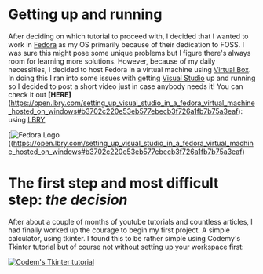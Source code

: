 
# **Getting up and running** 
After deciding on which tutorial to proceed with, I decided that I wanted to work in [Fedora](https://getfedora.org/) as my OS primarily because of their dedication to FOSS. I was sure this might pose some unique problems but I figure there's always room for learning more solutions. However, because of my daily necessities, I decided to host Fedora in a virtual machine using [Virtual Box](https://www.virtualbox.org/). In doing this I ran into some issues with getting [Visual Studio](https://visualstudio.microsoft.com/) up and running so I decided to post a short video just in case anybody needs it! You can check it out **[HERE]** (https://open.lbry.com/setting_up_visual_studio_in_a_fedora_virtual_machine_hosted_on_windows#b3702c220e53eb577ebecb3f726a1fb7b75a3eaf): using [LBRY](https://lbry.com/)    


[![Fedora Logo](https://getfedora.org/static/images/g-monitor-fedoralogo.png)((https://open.lbry.com/setting_up_visual_studio_in_a_fedora_virtual_machine_hosted_on_windows#b3702c220e53eb577ebecb3f726a1fb7b75a3eaf)



# **The first step and most difficult step:   _the decision_**

After about a couple of months of youtube tutorials and countless articles, I had finally worked up the courage to begin my first project. A simple  calculator, using tkinter. I found this to be rather simple using Codemy's Tkinter tutorial but of course not without setting up your workspace first: 

   [![Codem's Tkinter tutorial](https://cdn.codemy.com/wp-content/uploads/2015/01/codemy105a.png)](https://www.youtube.com/watch?v=YXPyB4XeYLA)

